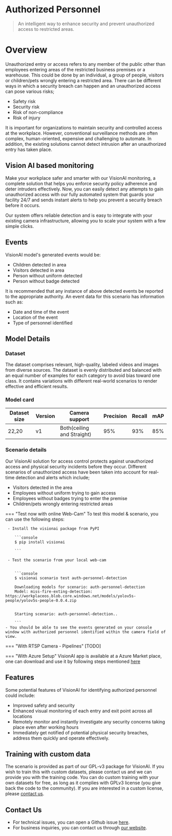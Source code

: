 # Authorized Personnel


> An intelligent way to enhance security and prevent unauthorized access to restricted areas.

# Overview

Unauthorized entry or access refers to any member of the public other than employees entering areas of the restricted business premises or a warehouse. This could be done by an individual, a group of people, visitors or children/pets wrongly entering a restricted area. There can be different ways in which a security breach can happen and an unauthorized access can pose various risks;

- Safety risk
- Security risk
- Risk of non-compliance
- Risk of injury

It is important for organizations to maintain security and controlled access at the workplace. However, conventional surveillance methods are often complex, human-oriented, expensive and challenging to automate. In addition, the existing solutions cannot detect intrusion after an unauthorized entry has taken place.


## Vision AI based monitoring

Make your workplace safer and smarter with our VisionAI monitoring, a complete solution that helps you enforce security policy adherence and deter intruders effectively. Now, you can easily detect any attempts to gain unauthorized access with our fully automated system that guards your facility 24/7 and sends instant alerts to help you prevent a security breach before it occurs. 

Our system offers reliable detection and is easy to integrate with your existing camera infrastructure, allowing you to scale your system with a few simple clicks.

## Events

VisionAI model's generated events would be:

- Children detected in area
- Visitors detected in area
- Person without uniform detected
- Person without badge detected

It is recommended that any instance of above detected events be reported to the appropriate authority.
An event data for this scenario has information such as:

- Date and time of the event
- Location of the event
- Type of personnel identified


## Model Details

### Dataset

The dataset comprises relevant, high-quality, labeled videos and images from diverse sources.
The dataset is evenly distributed and balanced with an equal number of examples for each category to avoid bias toward one class.
It contains variations with different real-world scenarios to render effective and efficient results.


### Model card

 <div class="table">
    <table class="fl-table">
        <thead>
        <tr><th>Dataset size</th>
            <th>Version</th>
            <th>Camera support</th>
            <th>Precision</th>
            <th>Recall</th>
            <th> mAP  </th>  
        </thead>
        <tbody>
        <tr>
            <td>22,20</td>
            <td>v1</td>
            <td>Both(ceiling and Straight)</td>
            <td>95% </td>
            <td>93% </td>
            <td>85% </td>
        </tr>
        </tbody>
    </table>
</div>

### Scenario details
Our VisionAI solution for access control protects against unauthorized access and physical security incidents before they occur. Different scenarios of unauthorized access have been taken into account for real-time detection and alerts which include;

- Visitors detected in the area
- Employees without uniform trying to gain access 
- Employees without badges trying to enter the premise 
- Children/pets wrongly entering restricted areas



=== "Test now with online Web-Cam"
     To test this model & scenario, you can use the following steps:

     - Install the visionai package from PyPI
     
        ```console
        $ pip install visionai
        
        ```
     
     - Test the scenario from your local web-cam
     

        ```console
        $ visionai scenario test auth-personnel-detection

        Downloading models for scenario: auth-personnel-detection
        Model: miss-fire-exting-detection: https://workplaceos.blob.core.windows.net/models/yolov5s-people/yolov5s-people-0.0.4.zip
        

        Starting scenario: auth-personnel-detection..

        ```
    - You should be able to see the events generated on your console window with authorized personnel identified within the camera field of view.

=== "With RTSP Camera - Pipelines"
     [TODO]
 
=== "With Azure Setup"
     VisionAI app is available at a Azure Market place, one can download and use it by following steps mentioned [here](../overview/azure-managed-app.md)



## Features

Some potential features of VisionAI for identifying authorized personnel could include:
- Improved safety and security
- Enhanced visual monitoring of each entry and exit point across all locations
- Remotely monitor and instantly investigate any security concerns taking place even after working hours
- Immediately get notified of potential physical security breaches, address them quickly and operate effectively.


## Training with custom data

The scenario is provided as part of our GPL-v3 package for VisionAI. If you wish to train this with custom datasets, please contact us and we can provide you with the training code. You can do custom training with your own datasets for free, as long as it complies with GPLv3 license (you give back the code to the community). If you are interested in a custom license, please [contact us](../company/contact.md).


## Contact Us

- For technical issues, you can open a Github issue [here](https://github.com/visionify/visionai).
- For business inquiries, you can contact us through [our website](https://visionify.ai/contact-us/).